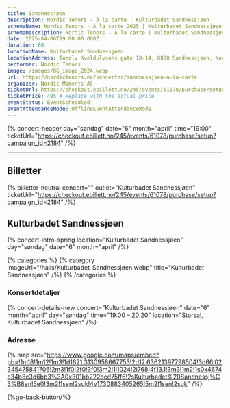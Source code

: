 ```yaml
---
title: Sandnessjøen
description: Nordic Tenors - À la carte | Kulturbadet Sandnessjøen
schemaName: Nordic Tenors - À la carte 2025 | Kulturbadet Sandnessjøen
schemaDescription: Nordic Tenors - À la carte i Kulturbadet Sandnessjøen
date: 2025-04-06T19:00:00.000Z
duration: 80
locationName: Kulturbadet Sandnessjøen
locationAddress: Torolv Kveldulvsons gate 10-14, 8800 Sandnessjøen, Norway
performer: Nordic Tenors
image: /images/OG_image_2024.webp
url: https://nordictenors.no/konserter/sandnessjoen-a-la-carte
organizer: Nordic Moments AS
ticketUrl: https://checkout.ebillett.no/245/events/61078/purchase/setup?campaign_id=2184
ticketPrice: 495 # Replace with the actual price
eventStatus: EventScheduled
eventAttendanceMode: OfflineEventAttendanceMode
---
```


{% concert-header day="søndag" date="6" month="april" time="19:00" ticketUrl="https://checkout.ebillett.no/245/events/61078/purchase/setup?campaign_id=2184" /%}

---

## Billetter

{% billetter-neutral concert="" outlet="Kulturbadet Sandnessjøen" ticketUrl="https://checkout.ebillett.no/245/events/61078/purchase/setup?campaign_id=2184" /%}

## Kulturbadet Sandnessjøen

{% concert-intro-spring location="Kulturbadet Sandnessjøen" day="søndag" date="6" month="april" /%}

{% categories %}
{% category imageUrl="/halls/Kulturbadet_Sandnessjøen.webp" title="Kulturbadet Sandnessjøen" /%}
{% /categories %}

### Konsertdetaljer

{% concert-details-new concert="Kulturbadet Sandnessjøen" date="6" month="april" day="søndag" time="19:00 – 20:20" location="Storsal, Kulturbadet Sandnessjøen" /%}

### Adresse

{% map src="https://www.google.com/maps/embed?pb=!1m18!1m12!1m3!1d1621.3130958667753!2d12.63621397798504!3d66.02345475841706!2m3!1f0!2f0!3f0!3m2!1i1024!2i768!4f13.1!3m3!1m2!1s0x4674e34b8c3d6bb3%3A0x301bb222bcd75ff6!2sKulturbadet%20Sandnessj%C3%B8en!5e0!3m2!1sen!2suk!4v1730883405265!5m2!1sen!2suk" /%}

{%go-back-button/%}
